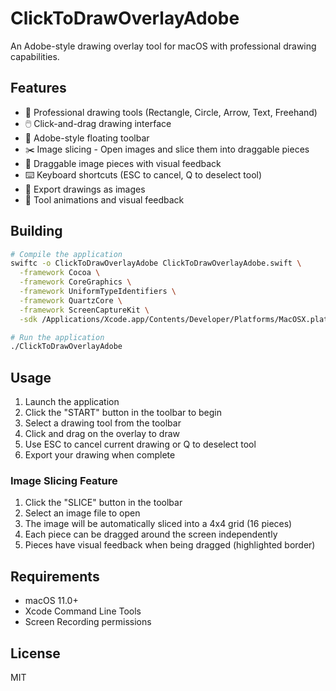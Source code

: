 # ClickToDrawOverlayAdobe

An Adobe-style drawing overlay tool for macOS with professional drawing capabilities.

## Features

- 🎨 Professional drawing tools (Rectangle, Circle, Arrow, Text, Freehand)
- 🖱️ Click-and-drag drawing interface
- 🎯 Adobe-style floating toolbar
- ✂️ Image slicing - Open images and slice them into draggable pieces
- 🧩 Draggable image pieces with visual feedback
- ⌨️ Keyboard shortcuts (ESC to cancel, Q to deselect tool)
- 💾 Export drawings as images
- 🔧 Tool animations and visual feedback

## Building

```bash
# Compile the application
swiftc -o ClickToDrawOverlayAdobe ClickToDrawOverlayAdobe.swift \
  -framework Cocoa \
  -framework CoreGraphics \
  -framework UniformTypeIdentifiers \
  -framework QuartzCore \
  -framework ScreenCaptureKit \
  -sdk /Applications/Xcode.app/Contents/Developer/Platforms/MacOSX.platform/Developer/SDKs/MacOSX.sdk

# Run the application
./ClickToDrawOverlayAdobe
```

## Usage

1. Launch the application
2. Click the "START" button in the toolbar to begin
3. Select a drawing tool from the toolbar
4. Click and drag on the overlay to draw
5. Use ESC to cancel current drawing or Q to deselect tool
6. Export your drawing when complete

### Image Slicing Feature

1. Click the "SLICE" button in the toolbar
2. Select an image file to open
3. The image will be automatically sliced into a 4x4 grid (16 pieces)
4. Each piece can be dragged around the screen independently
5. Pieces have visual feedback when being dragged (highlighted border)

## Requirements

- macOS 11.0+
- Xcode Command Line Tools
- Screen Recording permissions

## License

MIT